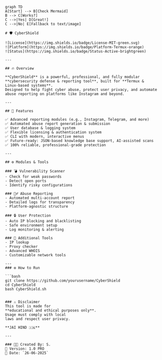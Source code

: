 ```mermaid
graph TD
A[Start] --> B[Check Mermaid]
B --> C[Works?]
C -->|Yes| D[Great!]
C -->|No| E[Fallback to text/image]

# 🛡️ CyberShield

![License](https://img.shields.io/badge/License-MIT-green.svg)
![Platform](https://img.shields.io/badge/Platform-Termux-orange)
![Status](https://img.shields.io/badge/Status-Active-brightgreen)

---

## 🔥 Overview

**CyberShield** is a powerful, professional, and fully modular **cybersecurity defense & reporting tool**, built for **Termux & Linux-based systems**.  
Designed to help fight cyber abuse, protect user privacy, and automate abuse reporting on platforms like Instagram and beyond.

---

## 🚀 Features

✅ Advanced reporting modules (e.g., Instagram, Telegram, and more)  
✅ Automated abuse report generation & submission  
✅ User database & logging system  
✅ Flexible licensing & authentication system  
✅ CLI with modern, interactive menus  
✅ Future-ready: JSON-based knowledge base support, AI-assisted scans  
✅ 100% reliable, professional-grade protection

---

## ⚙️ Modules & Tools

### 💣 Vulnerability Scanner
- Check for weak passwords
- Detect open ports
- Identify risky configurations

### 🕵️‍♂️ Abuse Reporting
- Automated multi-account report
- Detailed logs for transparency
- Platform-agnostic structure

### 🔒 User Protection
- Auto IP blocking and blacklisting
- Safe environment setup
- Log monitoring & alerting

### 🧰 Additional Tools
- IP lookup
- Proxy checker
- Advanced WHOIS
- Customizable network tools

---
### ⚙️ How to Run

```bash
git clone https://github.com/yourusername/CyberShield
cd CyberShield
bash CyberShield.sh


### ⚠️ Disclaimer
This tool is made for
**educational and ethical purposes only**.  
Usage must comply with local
laws and respect user privacy.

**JAI HIND 🇮🇳**

---

### 👨‍💻 Created By: S.  
🔖 Version: 1.0 PRO  
📅 Date: `26-06-2025`
```
